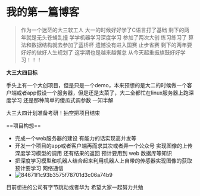 # 我的第一篇博客

> 作为一个迷茫的大三软工人 大一的时候好好学了C语言打了基础 剩下的两年就是无头苍蝇乱撞 学学机器学习深度学习 参加了两次大创  练习练习了 算法和数据结构就去参加了蓝桥杯 遗憾没有进入国赛 止步省赛 剩下的两年要好好的做好人生规划了  这学期也是越来越懈怠 从今天起重振旗鼓好好学习！！！

**大三大四目标**

手头上有一个大创项目，但是只是一个demo，本来预想的是大二的时候做一个客户端或者app假设一个服务器，但是还是太菜了，大二全都忙在linux服务器上跑深度学习 还是那种简单的傻瓜式调参数 一知半解

大三大四计划准备考研！抽空把项目结束

==项目构想==

* 完成一个web服务器的建设 有能力的话实现高并发等
* 开发一个项目的app或者客户端再而求其次或者弄一个公众号 实现图像的上传 深度学习模型的调用 还有结果的返回 预计要用到 web 数据库等知识
* 把深度学习模型和机器人结合起来利用机器人上自带的传感器实现图像的获取 预计要学习 网络通信
* ![84671f1c93b3575f78701d3c06a74b9](E:\中国机器人及人工智能大赛\84671f1c93b3575f78701d3c06a74b9.jpg)

目前想进的公司有字节跳动或者华为 希望大家一起努力共勉

